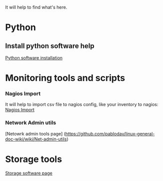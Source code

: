 It will help to find what's here.
# Python
## Install python software help
[Python software installation](https://github.com/pablodav/linux-general-doc-wiki/wiki/Instalar-python-software-con-pip)

# Monitoring tools and scripts

### Nagios Import
It will help to import csv file to nagios config, like your inventory to nagios: 
[Nagios Import](https://github.com/pablodav/linux-general-doc-wiki/wiki/nagios-import)

### Network Admin utils
[Netowrk admin tools page] (https://github.com/pablodav/linux-general-doc-wiki/wiki/Net-admin-utils)

# Storage tools
[Storage software page](https://github.com/pablodav/linux-general-doc-wiki/wiki/Storage-software)